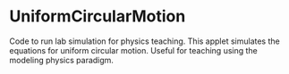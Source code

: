 # UniformCircularMotion
Code to run lab simulation for physics teaching. This applet simulates the equations for uniform circular motion. Useful for teaching using the modeling physics paradigm. 
